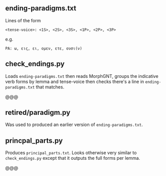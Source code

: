 ## ending-paradigms.txt

Lines of the form

    <tense-voice>: <1S>, <2S>, <3S>, <1P>, <2P>, <3P>

e.g.

    PA: ω, εις, ει, ομεν, ετε, ουσι(ν)


## check_endings.py

Loads `ending-paradigms.txt` then reads MorphGNT, groups the indicative verb
forms by lemma and tense-voice then checks there's a line in
`ending-paradigms.txt` that matches.

@@@


## retired/paradigm.py

Was used to produced an earlier version of `ending-paradigms.txt`.


## princpal_parts.py

Produces `principal_parts.txt`. Looks otherwise very similar to
`check_endings.py` except that it outputs the full forms per lemma.

@@@
